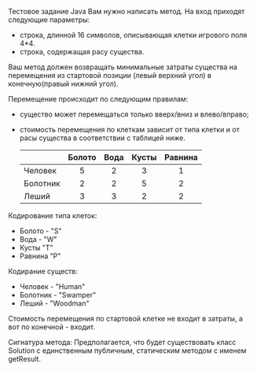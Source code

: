 Тестовое задание Java
Вам нужно написать метод.
На вход приходят следующие параметры:
- строка, длинной 16 символов, описывающая клетки игрового поля 4*4.
- строка, содержащая расу существа.

Ваш метод должен возвращать минимальные затраты существа на перемещения из стартовой позиции
(левый верхний угол) в конечную(правый нижний угол).

Перемещение происходит по следующим правилам:
- существо может перемещаться только вверх/вниз и влево/вправо;
- стоимость перемещения по клеткам зависит от типа клетки
  и от расы существа в соответствии с таблицей ниже.
  
    |          | Болото | Вода | Кусты | Равнина |
    | -------- |:------:|:----:|:-----:|:-------:|
    |Человек   |    5   |   2  |   3   |    1    |
    |Болотник  |    2   |   2  |   5   |    2    |
    |Леший     |    3   |   3  |   2   |    2    |
  
  
Кодирование типа клеток:
- Болото - "S"
- Вода - "W"
- Кусты "T"
- Равнина "P"

Кодирание существ:
- Человек - "Human"
- Болотник - "Swamper"
- Леший - "Woodman"

Стоимость перемещения по стартовой клетке не входит в затраты, а вот по конечной - входит.

Сигнатура метода:
  Предполагается, что будет существовать класс Solution с единственным публичным, статическим
  методом с именем getResult.

  
